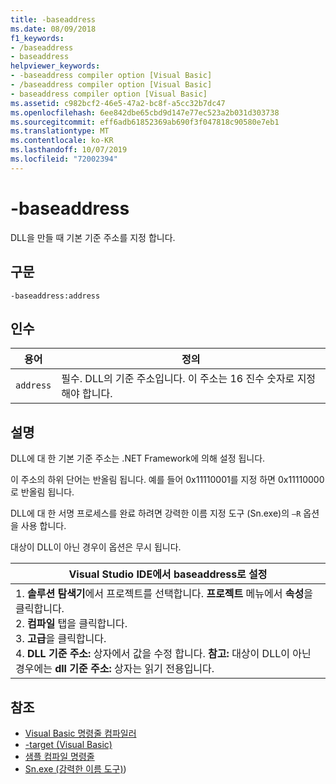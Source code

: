 ```yaml
---
title: -baseaddress
ms.date: 08/09/2018
f1_keywords:
- /baseaddress
- baseaddress
helpviewer_keywords:
- -baseaddress compiler option [Visual Basic]
- /baseaddress compiler option [Visual Basic]
- baseaddress compiler option [Visual Basic]
ms.assetid: c982bcf2-46e5-47a2-bc8f-a5cc32b7dc47
ms.openlocfilehash: 6ee842dbe65cbd9d147e77ec523a2b031d303738
ms.sourcegitcommit: eff6adb61852369ab690f3f047818c90580e7eb1
ms.translationtype: MT
ms.contentlocale: ko-KR
ms.lasthandoff: 10/07/2019
ms.locfileid: "72002394"
---
```

# <a name="-baseaddress"></a>-baseaddress
DLL을 만들 때 기본 기준 주소를 지정 합니다.  
  
## <a name="syntax"></a>구문  
  
```console  
-baseaddress:address  
```  
  
## <a name="arguments"></a>인수  
  
|용어|정의|  
|---|---|  
|`address`|필수. DLL의 기준 주소입니다. 이 주소는 16 진수 숫자로 지정 해야 합니다.|  
  
## <a name="remarks"></a>설명  
 DLL에 대 한 기본 기준 주소는 .NET Framework에 의해 설정 됩니다.  
  
 이 주소의 하위 단어는 반올림 됩니다. 예를 들어 0x11110001를 지정 하면 0x11110000로 반올림 됩니다.  
  
 DLL에 대 한 서명 프로세스를 완료 하려면 강력한 이름 지정 도구 (Sn.exe)의 `–R` 옵션을 사용 합니다.  
  
 대상이 DLL이 아닌 경우이 옵션은 무시 됩니다.  
  
|Visual Studio IDE에서 baseaddress로 설정|  
|---|  
|1.  **솔루션 탐색기**에서 프로젝트를 선택합니다. **프로젝트** 메뉴에서 **속성**을 클릭합니다. <br />2.  **컴파일** 탭을 클릭합니다.<br />3.  **고급**을 클릭합니다.<br />4.  **DLL 기준 주소:** 상자에서 값을 수정 합니다. **참고:**      대상이 DLL이 아닌 경우에는 **dll 기준 주소:** 상자는 읽기 전용입니다.|  
  
## <a name="see-also"></a>참조

- [Visual Basic 명령줄 컴파일러](../../../visual-basic/reference/command-line-compiler/index.md)
- [-target (Visual Basic)](../../../visual-basic/reference/command-line-compiler/target.md)
- [샘플 컴파일 명령줄](../../../visual-basic/reference/command-line-compiler/sample-compilation-command-lines.md)
- [Sn.exe (강력한 이름 도구)](../../../framework/tools/sn-exe-strong-name-tool.md))
